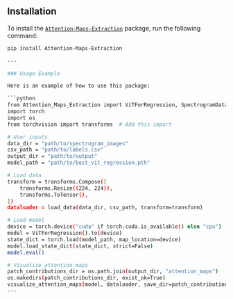 ## Installation

To install the [`Attention-Maps-Extraction`](https://pypi.org/project/Attention-Maps-Extraction/) package, run the following command:

```bash
pip install Attention-Maps-Extraction

---

### Usage Example

Here is an example of how to use this package:

```python
from Attention_Maps_Extraction import ViTForRegression, SpectrogramDataset, visualize_attention_maps, load_data
import torch
import os
from torchvision import transforms  # Add this import

# User inputs
data_dir = "path/to/spectrogram_images"
csv_path = "path/to/labels.csv"
output_dir = "path/to/output"
model_path = "path/to/best_vit_regression.pth"

# Load data
transform = transforms.Compose([
    transforms.Resize((224, 224)),
    transforms.ToTensor(),
])
dataloader = load_data(data_dir, csv_path, transform=transform)

# Load model
device = torch.device("cuda" if torch.cuda.is_available() else "cpu")
model = ViTForRegression().to(device)
state_dict = torch.load(model_path, map_location=device)
model.load_state_dict(state_dict, strict=False)
model.eval()

# Visualize attention maps
patch_contributions_dir = os.path.join(output_dir, "attention_maps")
os.makedirs(patch_contributions_dir, exist_ok=True)
visualize_attention_maps(model, dataloader, save_dir=patch_contributions_dir, device=device)
---
